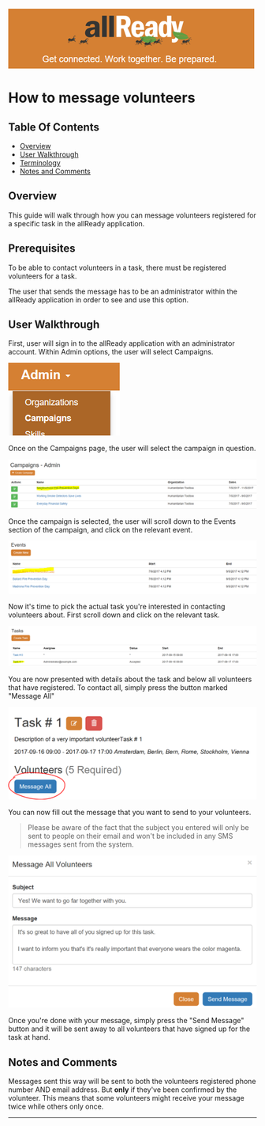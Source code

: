 ![](images/ALLReady.png?raw=true)

# How to message volunteers

## Table Of Contents

* [Overview](#overview)
* [User Walkthrough](#user-walkthrough)
* [Terminology](#terminology)
* [Notes and Comments](#notes-and-comments)

## <a name='Overview'></a> Overview

This guide will walk through how you can message volunteers registered for a specific task in the allReady application.

## <a name='Prerequisites'></a> Prerequisites  
 
To be able to contact volunteers in a task, there must be registered volunteers for a task.

The user that sends the message has to be an administrator within the allReady application in order to see and use this option.

## <a name='User_Walkthrough'></a> User Walkthrough

First, user will sign in to the allReady application with an administrator account.
Within Admin options, the user will select Campaigns.

![](images/AdminCampaignDropdown.PNG?raw=true)

Once on the Campaigns page, the user will select the campaign in question.

![](images/AdminSelectCampaign.PNG?raw=true)

Once the campaign is selected, the user will scroll down to the Events section of the campaign, and click on the relevant event.

![](images/AdminSelectEvent.PNG?raw=true)

Now it's time to pick the actual task you're interested in contacting volunteers about. First scroll down and click on the relevant task.

![](images/AdminSelectTask.PNG?raw=true)

You are now presented with details about the task and below all volunteers that have registered. To contact all, simply press the button marked "Message All"

![](images/AdminMessageAllVolunteers.PNG?raw=true)

You can now fill out the message that you want to send to your volunteers.

> Please be aware of the fact that the subject you entered will only be sent to people on their email and won't be included in any SMS messages sent from the system.

![](images/AdminMessageVolunteerExample.PNG?raw=true)

Once you're done with your message, simply press the "Send Message" button and it will be sent away to all volunteers that have signed up for the task at hand.

## <a name='Notes_and_Comments'></a> Notes and Comments

Messages sent this way will be sent to both the volunteers registered phone number AND email address. But **only** if they've been confirmed by the volunteer. This means that some volunteers might receive your message twice while others only once.

_____